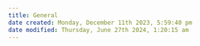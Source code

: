 ```yaml
---
title: General
date created: Monday, December 11th 2023, 5:59:40 pm
date modified: Thursday, June 27th 2024, 1:20:15 am
---
```

